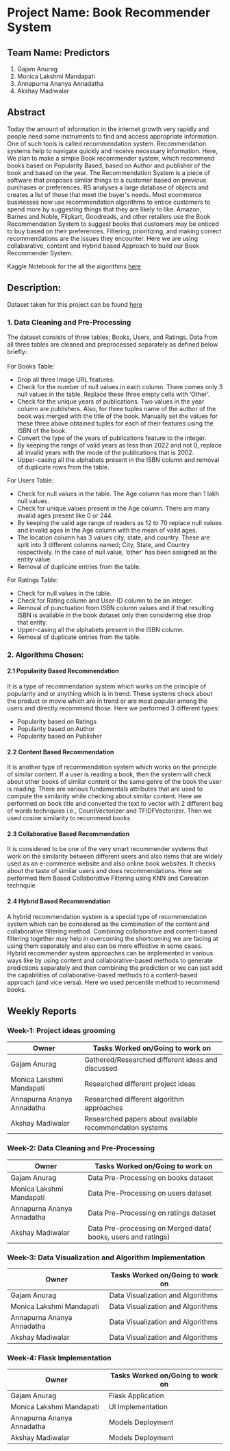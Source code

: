 # Project Name: Book Recommender System 
## Team Name: Predictors
1. Gajam Anurag 
2. Monica Lakshmi Mandapati
3. Annapurna Ananya Annadatha
4. Akshay Madiwalar

## Abstract

Today the amount of information in the internet growth very rapidly and people need some instruments to find and access appropriate information. One of such tools is called recommendation system. Recommendation systems help to navigate quickly and receive necessary information. Here, We plan to make a simple Book recommender system, which recommend books based on Popularity Based, based on Author and publisher of the book and based on the year. The Recommendation System is a piece of software that proposes similar things to a customer based on previous purchases or preferences. RS analyses a large database of objects and creates a list of those that meet the buyer's needs. Most ecommerce businesses now use recommendation algorithms to entice customers to spend more by suggesting things that they are likely to like. Amazon, Barnes and Noble, Flipkart, Goodreads, and other retailers use the Book Recommendation System to suggest books that customers may be enticed to buy based on their preferences. Filtering, prioritizing, and making correct recommendations are the issues they encounter. Here we are using collabarative, content and Hybrid based Approach to build our Book Recommender System.

<p>Kaggle Notebook for the all the algorithms <a href=https://www.kaggle.com/code/gajamanurag/project-datamining#Recommender-Systems/>here</a></p>

## Description:

<p>Dataset taken for this project can be found <a href=https://www.kaggle.com/datasets/arashnic/book-recommendation-dataset/>here</a></p>

### 1. Data Cleaning and Pre-Processing
The dataset consists of three tables; Books, Users, and Ratings. Data from all three tables are cleaned and preprocessed separately as defined below briefly:<br><br>
For Books Table:
* Drop all three Image URL features.
* Check for the number of null values in each column. There comes only 3 null values in the table. Replace these three empty cells with ‘Other’.
* Check for the unique years of publications. Two values in the year column are publishers. Also, for three tuples name of the author of the book was merged with the title of the book. Manually set the values for these three above obtained tuples for each of their features using the ISBN of the book.
* Convert the type of the years of publications feature to the integer.
* By keeping the range of valid years as less than 2022 and not 0, replace all invalid years with the mode of the publications that is 2002.
* Upper-casing all the alphabets present in the ISBN column and removal of duplicate rows from the table.

For Users Table:
* Check for null values in the table. The Age column has more than 1 lakh null values.
* Check for unique values present in the Age column. There are many invalid ages present like 0 or 244.
* By keeping the valid age range of readers as 12 to 70 replace null values and invalid ages in the Age column with the mean of valid ages.
* The location column has 3 values city, state, and country. These are split into 3 different columns named; City, State, and Country respectively. In the case of null value, ‘other’ has been assigned as the entity value.
* Removal of duplicate entries from the table.

For Ratings Table:
* Check for null values in the table.
* Check for Rating column and User-ID column to be an integer.
* Removal of punctuation from ISBN column values and if that resulting ISBN is available in the book dataset only then considering else drop that entity.
* Upper-casing all the alphabets present in the ISBN column.
* Removal of duplicate entries from the table.

### 2. Algorithms Chosen:

#### 2.1 Popularity Based Recommendation
It is a type of recommendation system which works on the principle of popularity and or anything which is in trend. These systems check about the product or movie which are in trend or are most popular among the users and directly recommend those.
Here we performed 3 different types:
* Popularity based on Ratings 
* Popularity based on Author 
* Popularity based on Publisher 

#### 2.2 Content Based Recommendation
It is another type of recommendation system which works on the principle of similar content. If a user is reading a book, then the system will check about other books of similar content or the same genre of the book the user is reading. There are various fundamentals attributes that are used to compute the similarity while checking about similar content. Here we performed on book title and converted the text to vector with 2 different bag of words technquies i.e., CountVectorizer and TFIDFVectorizer. Then we used cosine similarity to recommend books

#### 2.3 Collaborative Based Recommendation
It is considered to be one of the very smart recommender systems that work on the similarity between different users and also items that are widely used as an e-commerce website and also online book websites. It checks about the taste of similar users and does recommendations. 
Here we performed Item Based Collaborative Filtering using KNN and Corelation technquie


#### 2.4 Hybrid Based Recommendation
A hybrid recommendation system is a special type of recommendation system which can be considered as the combination of the content and collaborative filtering method. Combining collaborative and content-based filtering together may help in overcoming the shortcoming we are facing at using them separately and also can be more effective in some cases. Hybrid recommender system approaches can be implemented in various ways like by using content and collaborative-based methods to generate predictions separately and then combining the prediction or we can just add the capabilities of collaborative-based methods to a content-based approach (and vice versa). Here we used percentile method to recommend books.


## Weekly Reports


### Week-1: Project ideas grooming

| Owner      | Tasks Worked on/Going to work on |
| ----------- | ----------- |
| Gajam Anurag       | Gathered/Researched different ideas and discussed      |
| Monica Lakshmi Mandapati  |  Researched different project ideas     |
| Annapurna Ananya Annadatha    |   Researched different algorithm approaches     |
| Akshay Madiwalar  | Researched papers about available recommendation systems        |

### Week-2: Data Cleaning and Pre-Processing 

| Owner      | Tasks Worked on/Going to work on |
| ----------- | ----------- |
| Gajam Anurag       | Data Pre-Processing on books dataset    |
| Monica Lakshmi Mandapati  | Data Pre-Processing on users dataset        |
| Annapurna Ananya Annadatha    | Data Pre-Processing on ratings dataset       |
| Akshay Madiwalar  |  Data Pre-processing on Merged data( books, users and ratings)       |

### Week-3: Data Visualization and Algorithm Implementation

| Owner      | Tasks Worked on/Going to work on |
| ----------- | ----------- |
| Gajam Anurag       | Data Visualization and Algorithms  |
| Monica Lakshmi Mandapati  | Data Visualization and Algorithms     |
| Annapurna Ananya Annadatha    | Data Visualization and Algorithms      |
| Akshay Madiwalar  | Data Visualization and Algorithms      |

### Week-4: Flask Implementation

| Owner      | Tasks Worked on/Going to work on |
| ----------- | ----------- |
| Gajam Anurag       | Flask Application   |
| Monica Lakshmi Mandapati  | UI Implementation      |
| Annapurna Ananya Annadatha    | Models Deployment      |
| Akshay Madiwalar  | Models Deployment      |
